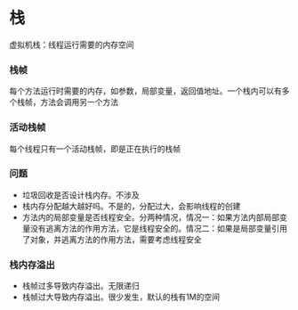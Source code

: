 # 栈
虚拟机栈：线程运行需要的内存空间
### 栈帧
每个方法运行时需要的内存，如参数，局部变量，返回值地址。一个栈内可以有多个栈帧，方法会调用另一个方法
### 活动栈帧
每个线程只有一个活动栈帧，即是正在执行的栈帧
### 问题
* 垃圾回收是否设计栈内存。不涉及
* 栈内存分配越大越好吗。不是的，分配过大，会影响线程的创建
* 方法内的局部变量是否线程安全。分两种情况，情况一：如果方法内部局部变量没有逃离方法的作用方法，它是线程安全的。情况二：如果是局部变量引用了对象，并逃离方法的作用方法，需要考虑线程安全
### 栈内存溢出
* 栈帧过多导致内存溢出。无限递归
* 栈帧过大导致内存溢出。很少发生，默认的栈有1M的空间
